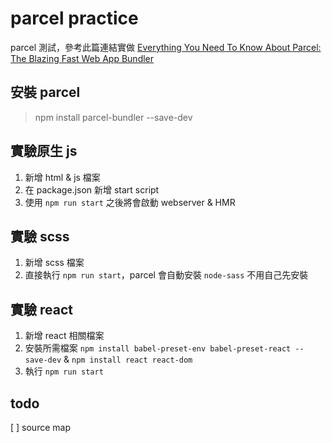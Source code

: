 # parcel practice
parcel 測試，參考此篇連結實做
[Everything You Need To Know About Parcel: The Blazing Fast Web App Bundler](https://medium.freecodecamp.org/all-you-need-to-know-about-parcel-dbe151b70082)

## 安裝 parcel
> npm install parcel-bundler --save-dev

## 實驗原生 js
1. 新增 html & js 檔案
2. 在 package.json 新增 start script
3. 使用 `npm run start` 之後將會啟動 webserver & HMR

## 實驗 scss
1. 新增 scss 檔案
2. 直接執行 `npm run start`，parcel 會自動安裝 `node-sass` 不用自己先安裝

## 實驗 react
1. 新增 react 相關檔案
2. 安裝所需檔案 `npm install babel-preset-env babel-preset-react --save-dev` & `npm install react react-dom`
3. 執行 `npm run start`

## todo
[ ] source map